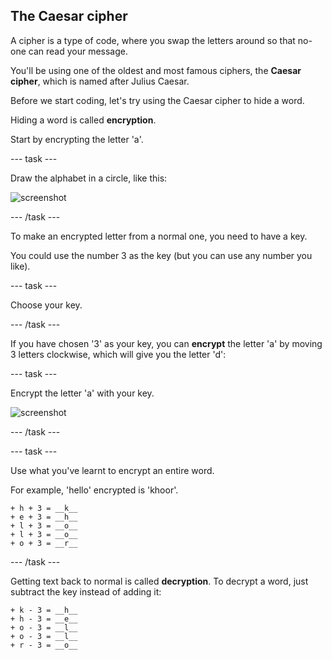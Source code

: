 ## The Caesar cipher

A cipher is a type of code, where you swap the letters around so that no-one can read your message.

You'll be using one of the oldest and most famous ciphers, the __Caesar cipher__, which is named after Julius Caesar.

Before we start coding, let's try using the Caesar cipher to hide a word.

Hiding a word is called __encryption__.

Start by encrypting the letter 'a'. 

--- task ---

Draw the alphabet in a circle, like this:

![screenshot](images/messages-wheel.png)

--- /task ---

To make an encrypted letter from a normal one, you need to have a key. 

You could use the number 3 as the key (but you can use any number you like).

--- task ---

Choose your key.

--- /task ---

If you have chosen '3' as your key, you can __encrypt__ the letter 'a' by moving 3 letters clockwise, which will give you the letter 'd':

--- task ---

Encrypt the letter 'a' with your key.

![screenshot](images/messages-wheel-eg.png)

--- /task ---

--- task ---

Use what you've learnt to encrypt an entire word. 

For example, 'hello' encrypted is 'khoor'. 

	+ h + 3 = __k__
	+ e + 3 = __h__
	+ l + 3 = __o__
	+ l + 3 = __o__
	+ o + 3 = __r__

--- /task ---

Getting text back to normal is called __decryption__. To decrypt a word, just subtract the key instead of adding it:

	+ k - 3 = __h__
	+ h - 3 = __e__
	+ o - 3 = __l__
	+ o - 3 = __l__
	+ r - 3 = __o__	
